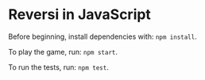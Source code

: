 # Reversi in JavaScript

Before beginning, install dependencies with: `npm install`.

To play the game, run: `npm start`.

To run the tests, run: `npm test`.
